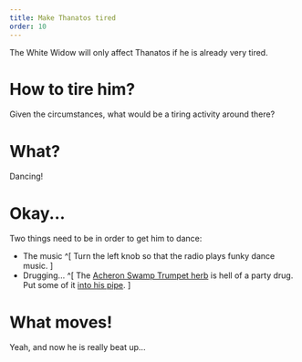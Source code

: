 ```yaml
---
title: Make Thanatos tired
order: 10
---
```


The White Widow will only affect Thanatos if he is already very tired.

# How to tire him?
Given the circumstances, what would be a tiring activity around there?

# What?
Dancing!

# Okay...
Two things need to be in order to get him to dance:
 - The music ^[ Turn the left knob so that the radio plays funky dance music. ]
 - Drugging... ^[ The [Acheron Swamp Trumpet herb](../identify_herbs.md) is hell of a party drug. Put some of it [into his pipe](../pipe.md). ]

# What moves!
Yeah, and now he is really beat up...
